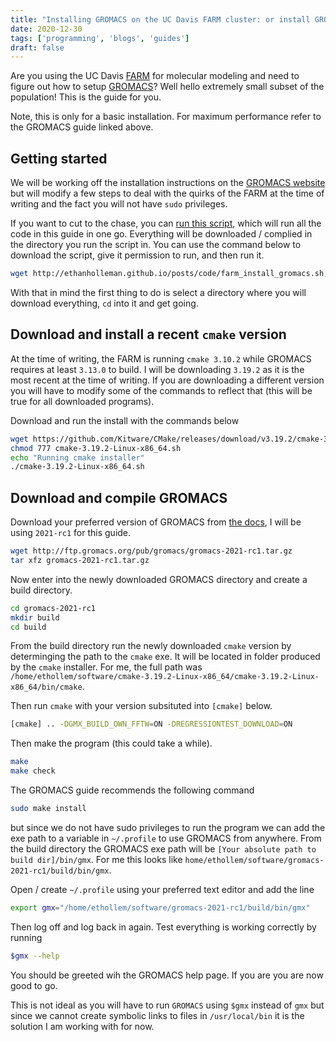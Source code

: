 ```yaml
---
title: "Installing GROMACS on the UC Davis FARM cluster: or install GROMACS without sudo privileges."
date: 2020-12-30
tags: ['programming', 'blogs', 'guides']
draft: false
---
```


Are you using the UC Davis [FARM](https://wiki.cse.ucdavis.edu/support/systems/farm) 
for molecular modeling and need to figure out
how to setup [GROMACS](http://www.gromacs.org/)? Well hello extremely small subset
of the population! This is the guide for you. 

Note, this is only for a basic installation. For maximum performance refer to the
GROMACS guide linked above. 

## Getting started

We will be working off the installation instructions on the 
[GROMACS website](http://www.gromacs.org/Documentation_of_outdated_versions/Installation_Instructions_5.0#TOC)
but will modify a few steps to deal with the quirks of the FARM at the time
of writing and the fact you will not have `sudo` privileges. 

If you want to cut to the chase, you can [run this script](/posts/code/farm_install_gromacs.sh), which will
run all the code in this guide in one go. Everything will be downloaded / complied
in the directory you run the script in. You can use the command below to download
the script, give it permission to run, and then run it. 

```bash
wget http://ethanholleman.github.io/posts/code/farm_install_gromacs.sh; chmod 777 farm_install_gromacs.sh; ./farm_install_gromacs.sh
```

With that in mind the first thing to do is select a directory where you will
download everything, `cd` into it and get going.

## Download and install a recent `cmake` version 

At the time of writing, the FARM is running `cmake 3.10.2` while GROMACS requires
at least `3.13.0` to build. I will be downloading `3.19.2` as it is the most
recent at the time of writing. If you are downloading a different version
you will have to modify some of the commands to reflect that (this will be
true for all downloaded programs).

Download and run the install with the commands below

```bash
wget https://github.com/Kitware/CMake/releases/download/v3.19.2/cmake-3.19.2-Linux-x86_64.sh
chmod 777 cmake-3.19.2-Linux-x86_64.sh
echo "Running cmake installer"
./cmake-3.19.2-Linux-x86_64.sh
```

## Download and compile GROMACS

Download your preferred version of GROMACS from [the docs](https://manual.gromacs.org/),
I will be using `2021-rc1` for this guide.

```bash
wget http://ftp.gromacs.org/pub/gromacs/gromacs-2021-rc1.tar.gz 
tar xfz gromacs-2021-rc1.tar.gz
```

Now enter into the newly downloaded GROMACS directory and create a build directory. 

```bash
cd gromacs-2021-rc1
mkdir build
cd build
```

From the build directory run the newly downloaded `cmake` version by determinging
the path to the `cmake` exe. It will be located in folder produced by the `cmake`
installer. For me, the full path was 
`/home/ethollem/software/cmake-3.19.2-Linux-x86_64/cmake-3.19.2-Linux-x86_64/bin/cmake`.

Then run `cmake` with your version subsituted into `[cmake]` below.

```bash
[cmake] .. -DGMX_BUILD_OWN_FFTW=ON -DREGRESSIONTEST_DOWNLOAD=ON
```

Then make the program (this could take a while).

```bash
make
make check
```

The GROMACS guide recommends the following command

```bash
sudo make install
```

but since we do not have sudo privileges to run the program we can add the
exe path to a variable in `~/.profile` to use GROMACS from anywhere. From the
build directory the GROMACS exe path will be `[Your absolute path to build dir]/bin/gmx`.
For me this looks like `home/ethollem/software/gromacs-2021-rc1/build/bin/gmx`.

Open / create `~/.profile` using your preferred text editor and add the line

```bash
export gmx="/home/ethollem/software/gromacs-2021-rc1/build/bin/gmx"
```

Then log off and log back in again. Test everything is working correctly by running
```bash
$gmx --help
```

You should be greeted wih the GROMACS help page. If you are you are now good
to go.

This is not ideal as you will have to run `GROMACS` using `$gmx` instead of
`gmx` but since we cannot create symbolic links to files in `/usr/local/bin`
it is the solution I am working with for now.